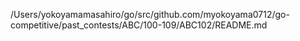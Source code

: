 /Users/yokoyamamasahiro/go/src/github.com/myokoyama0712/go-competitive/past_contests/ABC/100-109/ABC102/README.md